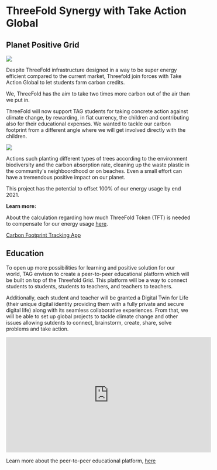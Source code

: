 # ThreeFold Synergy with Take Action Global 

## Planet Positive Grid 

![](img/threefold_carbon_neutral1.png)

Despite ThreeFold infrastructure designed in a way to be super energy efficient compared to the current market, Threefold join forces with Take Action Global to let students farm carbon credits. 

We, ThreeFold has the aim to take two times more carbon out of the air than we put in. 

ThreeFold will now support TAG students for taking concrete action against climate change, by rewarding, in fiat currency, the children and contributing also for their educational expenses. We wanted to tackle our carbon footprint from a different angle where we will get involved directly with the children. 

![](img/Circle.png.png)

Actions such planting different types of trees according to the environment biodiversity and the carbon absorption rate, cleaning up the waste plastic in the community's neighboordhood or on beaches. Even a small effort can have a tremendous positive impact on our planet. 

This project has the potential to offset 100% of our energy usage by end 2021. 

**Learn more:** 

About the calculation regarding how much ThreeFold Token (TFT) is needed to compensate for our energy usage [here](https://info.threefold.io/#/threefold__cloud_units_carbon_double_win).

[Carbon Footprint Tracking App](carbon_footprint_tracking_app)


## Education 

To open up more possibilities for learning and positive solution for our world, TAG envison to create a peer-to-peer educational platform which will be built on top of the Threefold Grid. This platform will be a way to connect students to students, students to teachers, and teachers to teachers. 

Additionally, each student and teacher will be granted a Digital Twin for Life (their unique digital identity providing them with a fully private and secure digital life) along with its seamless collaborative experiences. From that, we will be able to set up global projects to tackle climate change and other issues allowing sutdents to connect, brainstorm, create, share, solve problems and take action. 

<iframe width="560" height="315" src="https://vimeo.com/414512607" frameborder="0" allow="accelerometer; autoplay; encrypted-media; gyroscope; picture-in-picture" allowfullscreen></iframe>

Learn more about the peer-to-peer educational platform, [here](educational_platform)

